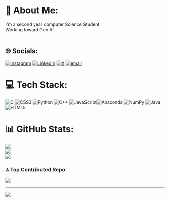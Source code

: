 # 💫 About Me:
I'm a second year computer Science Student<br>Working toward Gen AI<br><br>


## 🌐 Socials:
[![Instagram](https://img.shields.io/badge/Instagram-%23E4405F.svg?logo=Instagram&logoColor=white)](https://instagram.com/harshvardh6n) [![LinkedIn](https://img.shields.io/badge/LinkedIn-%230077B5.svg?logo=linkedin&logoColor=white)](https://linkedin.com/in/harshvardh6n) [![X](https://img.shields.io/badge/X-black.svg?logo=X&logoColor=white)](https://x.com/harshvardh6n) [![email](https://img.shields.io/badge/Email-D14836?logo=gmail&logoColor=white)](mailto:harshvardhan.learn@gmail.com) <!-- [![Medium](https://img.shields.io/badge/Medium-12100E?logo=medium&logoColor=white)](https://medium.com/@harshvardh6n) [![Quora](https://img.shields.io/badge/Quora-%23B92B27.svg?logo=Quora&logoColor=white)](https://quora.com/profile/harshvardh6n)  -->

# 💻 Tech Stack:
![C](https://img.shields.io/badge/c-%2300599C.svg?style=for-the-badge&logo=c&logoColor=white) ![CSS3](https://img.shields.io/badge/css3-%231572B6.svg?style=for-the-badge&logo=css3&logoColor=white) ![Python](https://img.shields.io/badge/python-3670A0?style=for-the-badge&logo=python&logoColor=ffdd54) ![C++](https://img.shields.io/badge/c++-%2300599C.svg?style=for-the-badge&logo=c%2B%2B&logoColor=white) ![JavaScript](https://img.shields.io/badge/javascript-%23323330.svg?style=for-the-badge&logo=javascript&logoColor=%23F7DF1E)![Anaconda](https://img.shields.io/badge/Anaconda-%2344A833.svg?style=for-the-badge&logo=anaconda&logoColor=white) ![NumPy](https://img.shields.io/badge/numpy-%23013243.svg?style=for-the-badge&logo=numpy&logoColor=white) ![Java](https://img.shields.io/badge/java-%23ED8B00.svg?style=for-the-badge&logo=openjdk&logoColor=white) ![HTML5](https://img.shields.io/badge/html5-%23E34F26.svg?style=for-the-badge&logo=html5&logoColor=white)
# 📊 GitHub Stats:
![](https://github-readme-stats.vercel.app/api?username=harshvardh6n&theme=dark&hide_border=false&include_all_commits=false&count_private=false)<br/>
![](https://github-readme-streak-stats.herokuapp.com/?user=harshvardh6n&theme=dark&hide_border=false)<br/>
![](https://github-readme-stats.vercel.app/api/top-langs/?username=harshvardh6n&theme=dark&hide_border=false&include_all_commits=false&count_private=false&layout=compact)

<!--
## 🏆 GitHub Trophies
![](https://github-profile-trophy.vercel.app/?username=harshvardh6n&theme=radical&no-frame=false&no-bg=false&margin-w=4)
-->

### 🔝 Top Contributed Repo
![](https://github-contributor-stats.vercel.app/api?username=harshvardh6n&limit=5&theme=dark&combine_all_yearly_contributions=true)

---
[![](https://visitcount.itsvg.in/api?id=harshvardh6n&icon=0&color=0)](https://visitcount.itsvg.in)
 
